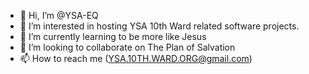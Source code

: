 - 👋 Hi, I’m @YSA-EQ
- 👀 I’m interested in hosting YSA 10th Ward related software projects. 
- 🌱 I’m currently learning to be more like Jesus
- 💞️ I’m looking to collaborate on The Plan of Salvation
- 📫 How to reach me (YSA.10TH.WARD.ORG@gmail.com)

<!---
YSA-EQ/YSA-EQ is a ✨ special ✨ repository because its `README.md` (this file) appears on your GitHub profile.
You can click the Preview link to take a look at your changes.
--->
